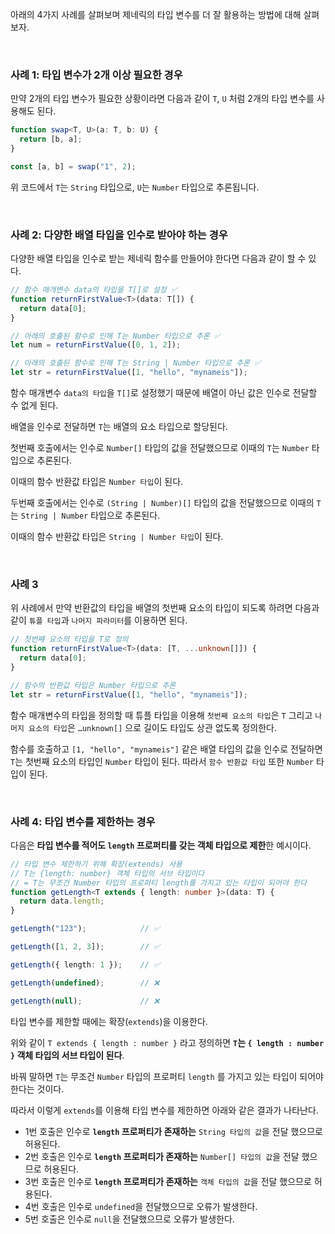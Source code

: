 
아래의 4가지 사례를 살펴보며 제네릭의 타입 변수를 더 잘 활용하는 방법에 대해 살펴보자.

<br />

### 사례 1: 타입 변수가 2개 이상 필요한 경우

만약 2개의 타입 변수가 필요한 상황이라면 다음과 같이 `T`, `U` 처럼 2개의 타입 변수를 사용해도 된다.

```typescript
function swap<T, U>(a: T, b: U) {
  return [b, a];
}

const [a, b] = swap("1", 2);
```

위 코드에서 `T`는 `String` 타입으로, `U`는 `Number` 타입으로 추론됩니다. 

<br />

### 사례 2: 다양한 배열 타입을 인수로 받아야 하는 경우

다양한 배열 타입을 인수로 받는 제네릭 함수를 만들어야 한다면 다음과 같이 할 수 있다.

```typescript
// 함수 매개변수 data의 타입을 T[]로 설정 ✅
function returnFirstValue<T>(data: T[]) {
  return data[0];
}

// 아래의 호출된 함수로 인해 T는 Number 타입으로 추론 ✅
let num = returnFirstValue([0, 1, 2]);

// 아래의 호출된 함수로 인해 T는 String | Number 타입으로 추론 ✅
let str = returnFirstValue([1, "hello", "mynameis"]);
```

함수 매개변수 `data의 타입`을 `T[]`로 설정했기 때문에 배열이 아닌 값은 인수로 전달할 수 없게 된다. 

배열을 인수로 전달하면 `T`는 배열의 요소 타입으로 할당된다.

첫번째 호출에서는 인수로 `Number[]` 타입의 값을 전달했으므로 이때의 `T`는 `Number` 타입으로 추론된다. 

이때의 함수 반환값 타입은 `Number 타입`이 된다.

두번째 호출에서는 인수로 `(String | Number)[]` 타입의 값을 전달했으므로 이때의 `T`는 `String | Number` 타입으로 추론된다. 

이때의 함수 반환값 타입은 `String | Number 타입`이 된다.

<br />

### 사례 3

위 사례에서 만약 반환값의 타입을 배열의 첫번째 요소의 타입이 되도록 하려면 다음과 같이 `튜플 타입`과 `나머지 파라미터`를 이용하면 된다.

```typescript
// 첫번째 요소의 타입을 T로 정의
function returnFirstValue<T>(data: [T, ...unknown[]]) {
  return data[0];
}

// 함수의 반환값 타입은 Number 타입으로 추론
let str = returnFirstValue([1, "hello", "mynameis"]);
```

함수 매개변수의 타입을 정의할 때 튜플 타입을 이용해 `첫번째 요소의 타입`은 `T` 그리고 `나머지 요소의 타입`은 `…unknown[]` 으로 길이도 타입도 상관 없도록 정의한다.

함수를 호출하고 `[1, "hello", "mynameis"]` 같은 배열 타입의 값을 인수로 전달하면 `T`는 첫번째 요소의 타입인 `Number` 타입이 된다. 따라서 `함수 반환값 타입` 또한 `Number` 타입이 된다.

<br />

### 사례 4: 타입 변수를 제한하는 경우

다음은 <b>타입 변수를 적어도 `length` 프로퍼티를 갖는 객체 타입으로 제한</b>한 예시이다.

```typescript
// 타입 변수 제한하기 위해 확장(extends) 사용
// T는 {length: number} 객체 타입의 서브 타입이다
// = T는 무조건 Number 타입의 프로퍼티 length를 가지고 있는 타입이 되어야 한다
function getLength<T extends { length: number }>(data: T) {
  return data.length;
}

getLength("123");            // ✅

getLength([1, 2, 3]);        // ✅

getLength({ length: 1 });    // ✅

getLength(undefined);        // ❌

getLength(null);             // ❌
```

타입 변수를 제한할 때에는 확장(`extends`)을 이용한다.

위와 같이 `T extends { length : number }` 라고 정의하면 <b>`T`는 `{ length : number }` 객체 타입의 서브 타입이 된다</b>. 

바꿔 말하면 `T`는 무조건 `Number` 타입의 프로퍼티 `length` 를 가지고 있는 타입이 되어야 한다는 것이다. 

따라서 이렇게 `extends`를 이용해 타입 변수를 제한하면 아래와 같은 결과가 나타난다.

- 1번 호출은 인수로 <b>`length` 프로퍼티가 존재하는</b> `String 타입의 값`을 전달 했으므로 허용된다.
- 2번 호출은 인수로 <b>`length` 프로퍼티가 존재하는</b> `Number[] 타입의 값`을 전달 했으므로 허용된다.
- 3번 호출은 인수로 <b>`length` 프로퍼티가 존재하는</b> `객체 타입의 값`을 전달 했으므로 허용된다.
- 4번 호출은 인수로 `undefined`을 전달했으므로 오류가 발생한다.
- 5번 호출은 인수로 `null`을 전달했으므로 오류가 발생한다.
